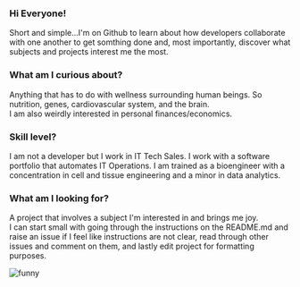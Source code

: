 ### Hi Everyone!  

Short and simple...I'm on Github to learn about how developers collaborate with one another to get somthing done and, most importantly, discover what subjects and projects interest me the most. 

### What am I curious about?  
Anything that has to do with wellness surrounding human beings. 
So nutrition, genes, cardiovascular system, and the brain.  
I am also weirdly interested in personal finances/economics. 

### Skill level?  
I am not a developer but I work in IT Tech Sales.  I work with a software portfolio that automates IT Operations.  I am trained as a bioengineer with a concentration in cell and tissue engineering and a minor in data analytics. 

### What am I looking for? 
A project that involves a subject I'm interested in and brings me joy.  
I can start small with going through the instructions on the README.md and raise an issue if I feel like instructions are not clear, read through other issues and comment on them, and lastly edit project for formatting purposes. 

![funny](https://user-images.githubusercontent.com/67643073/147116897-36596935-e2cc-4dc5-bc85-244382110fef.jpg)



<!--
**cakezys890/cakezys890** is a ✨ _special_ ✨ repository because its `README.md` (this file) appears on your GitHub profile.

Here are some ideas to get you started:

- 🔭 I’m currently working on ...
- 🌱 I’m currently learning ...
- 👯 I’m looking to collaborate on ...
- 🤔 I’m looking for help with ...
- 💬 Ask me about ...
- 📫 How to reach me: ...
- 😄 Pronouns: ...
- ⚡ Fun fact: ...
-->
